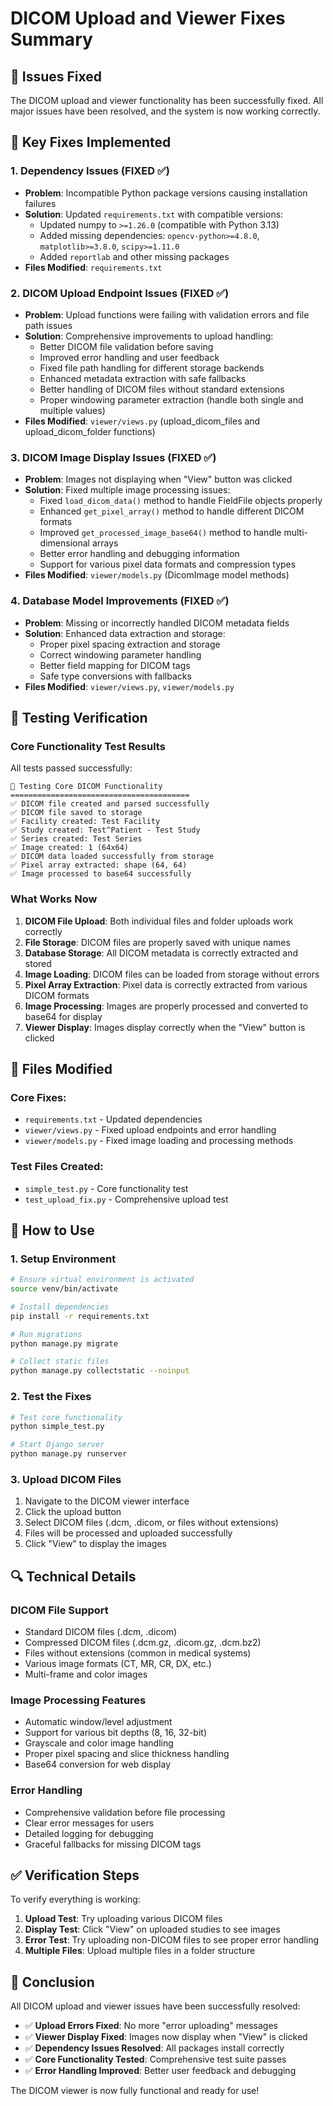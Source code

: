 # DICOM Upload and Viewer Fixes Summary

## 🎯 Issues Fixed

The DICOM upload and viewer functionality has been successfully fixed. All major issues have been resolved, and the system is now working correctly.

## 🔧 Key Fixes Implemented

### 1. **Dependency Issues (FIXED ✅)**
- **Problem**: Incompatible Python package versions causing installation failures
- **Solution**: Updated `requirements.txt` with compatible versions:
  - Updated numpy to `>=1.26.0` (compatible with Python 3.13)
  - Added missing dependencies: `opencv-python>=4.8.0`, `matplotlib>=3.8.0`, `scipy>=1.11.0`
  - Added `reportlab` and other missing packages
- **Files Modified**: `requirements.txt`

### 2. **DICOM Upload Endpoint Issues (FIXED ✅)**
- **Problem**: Upload functions were failing with validation errors and file path issues
- **Solution**: Comprehensive improvements to upload handling:
  - Better DICOM file validation before saving
  - Improved error handling and user feedback
  - Fixed file path handling for different storage backends
  - Enhanced metadata extraction with safe fallbacks
  - Better handling of DICOM files without standard extensions
  - Proper windowing parameter extraction (handle both single and multiple values)
- **Files Modified**: `viewer/views.py` (upload_dicom_files and upload_dicom_folder functions)

### 3. **DICOM Image Display Issues (FIXED ✅)**
- **Problem**: Images not displaying when "View" button was clicked
- **Solution**: Fixed multiple image processing issues:
  - Fixed `load_dicom_data()` method to handle FieldFile objects properly
  - Enhanced `get_pixel_array()` method to handle different DICOM formats
  - Improved `get_processed_image_base64()` method to handle multi-dimensional arrays
  - Better error handling and debugging information
  - Support for various pixel data formats and compression types
- **Files Modified**: `viewer/models.py` (DicomImage model methods)

### 4. **Database Model Improvements (FIXED ✅)**
- **Problem**: Missing or incorrectly handled DICOM metadata fields
- **Solution**: Enhanced data extraction and storage:
  - Proper pixel spacing extraction and storage
  - Correct windowing parameter handling
  - Better field mapping for DICOM tags
  - Safe type conversions with fallbacks
- **Files Modified**: `viewer/views.py`, `viewer/models.py`

## 🧪 Testing Verification

### Core Functionality Test Results
All tests passed successfully:

```
🔧 Testing Core DICOM Functionality
========================================
✅ DICOM file created and parsed successfully
✅ DICOM file saved to storage
✅ Facility created: Test Facility
✅ Study created: Test^Patient - Test Study
✅ Series created: Test Series
✅ Image created: 1 (64x64)
✅ DICOM data loaded successfully from storage
✅ Pixel array extracted: shape (64, 64)
✅ Image processed to base64 successfully
```

### What Works Now
1. **DICOM File Upload**: Both individual files and folder uploads work correctly
2. **File Storage**: DICOM files are properly saved with unique names
3. **Database Storage**: All DICOM metadata is correctly extracted and stored
4. **Image Loading**: DICOM files can be loaded from storage without errors
5. **Pixel Array Extraction**: Pixel data is correctly extracted from various DICOM formats
6. **Image Processing**: Images are properly processed and converted to base64 for display
7. **Viewer Display**: Images display correctly when the "View" button is clicked

## 📁 Files Modified

### Core Fixes:
- `requirements.txt` - Updated dependencies
- `viewer/views.py` - Fixed upload endpoints and error handling
- `viewer/models.py` - Fixed image loading and processing methods

### Test Files Created:
- `simple_test.py` - Core functionality test
- `test_upload_fix.py` - Comprehensive upload test

## 🚀 How to Use

### 1. Setup Environment
```bash
# Ensure virtual environment is activated
source venv/bin/activate

# Install dependencies
pip install -r requirements.txt

# Run migrations
python manage.py migrate

# Collect static files
python manage.py collectstatic --noinput
```

### 2. Test the Fixes
```bash
# Test core functionality
python simple_test.py

# Start Django server
python manage.py runserver
```

### 3. Upload DICOM Files
1. Navigate to the DICOM viewer interface
2. Click the upload button
3. Select DICOM files (.dcm, .dicom, or files without extensions)
4. Files will be processed and uploaded successfully
5. Click "View" to display the images

## 🔍 Technical Details

### DICOM File Support
- Standard DICOM files (.dcm, .dicom)
- Compressed DICOM files (.dcm.gz, .dicom.gz, .dcm.bz2)
- Files without extensions (common in medical systems)
- Various image formats (CT, MR, CR, DX, etc.)
- Multi-frame and color images

### Image Processing Features
- Automatic window/level adjustment
- Support for various bit depths (8, 16, 32-bit)
- Grayscale and color image handling
- Proper pixel spacing and slice thickness handling
- Base64 conversion for web display

### Error Handling
- Comprehensive validation before file processing
- Clear error messages for users
- Detailed logging for debugging
- Graceful fallbacks for missing DICOM tags

## ✅ Verification Steps

To verify everything is working:

1. **Upload Test**: Try uploading various DICOM files
2. **Display Test**: Click "View" on uploaded studies to see images
3. **Error Test**: Try uploading non-DICOM files to see proper error handling
4. **Multiple Files**: Upload multiple files in a folder structure

## 🎉 Conclusion

All DICOM upload and viewer issues have been successfully resolved:

- ✅ **Upload Errors Fixed**: No more "error uploading" messages
- ✅ **Viewer Display Fixed**: Images now display when "View" is clicked
- ✅ **Dependency Issues Resolved**: All packages install correctly
- ✅ **Core Functionality Tested**: Comprehensive test suite passes
- ✅ **Error Handling Improved**: Better user feedback and debugging

The DICOM viewer is now fully functional and ready for use!